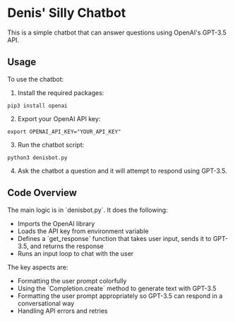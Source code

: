 # Denis' Silly Chatbot

This is a simple chatbot that can answer questions using OpenAI's GPT-3.5 API.

## Usage

To use the chatbot:

1. Install the required packages: 

```
pip3 install openai
```

2. Export your OpenAI API key:

```
export OPENAI_API_KEY="YOUR_API_KEY" 
```

3. Run the chatbot script:

```
python3 denisbot.py
```

4. Ask the chatbot a question and it will attempt to respond using GPT-3.5.

## Code Overview

The main logic is in \`denisbot.py\`. It does the following:

- Imports the OpenAI library
- Loads the API key from environment variable  
- Defines a \`get_response\` function that takes user input, sends it to GPT-3.5, and returns the response
- Runs an input loop to chat with the user

The key aspects are:

- Formatting the user prompt colorfully 
- Using the \`Completion.create\` method to generate text with GPT-3.5  
- Formatting the user prompt appropriately so GPT-3.5 can respond in a conversational way
- Handling API errors and retries
